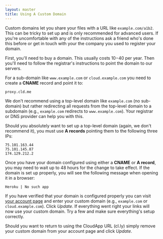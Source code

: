```yaml
---
layout: master
title: Using A Custom Domain
---
```


Custom domains let you share your files with a URL like `example.com/a1b2`. This
can be tricky to set up and is only recommended for advanced users. If you're
uncomfortable with any of the instructions ask a friend who's done this before
or get in touch with your the company you used to register your domain.

First, you'll need to buy a domain. This usually costs $10-$40 per year. Then
you'll need to follow the registrar's instructions to point the domain to our
servers.

For a sub-domain like `www.example.com` or `cloud.example.com` you need to
create a **CNAME** record and point it to:

    proxy.cld.me

We don't recommend using a top-level domain like `example.com` (no sub-domain)
but rather redirecting all requests from the top-level domain to a subdomain
(e.g., `example.com` redirects to `www.example.com`). Your registrar or DNS
provider can help you with this.

Should you absolutely want to set up a top-level domain (again, we don't
recommend it), you must use **A records** pointing them to the following three
IPs:

    75.101.163.44
    75.101.145.87
    174.129.212.2

Once you have your domain configured using either a **CNAME** or **A record**,
you may need to wait up to 48 hours for the change to take effect. If the domain
is set up properly, you will see the following message when opening it in a
browser:

    Heroku | No such app

If you have verified that your domain is configured properly you can visit
[your account page][account] and enter your custom domain (e.g., `example.com`
or `cloud.example.com`). Click _Update_. If everything went right your links
will now use your custom domain. Try a few and make sure everything's setup
correctly.

Should you want to return to using the CloudApp URL (cl.ly) simply remove your
custom domain from your account page and click _Update_.

[account]: http://my.cl.ly/account
